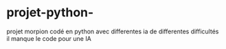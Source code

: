 # projet-python-

projet morpion codé en python avec differentes ia de differentes difficultés 
il manque le code pour une IA 
